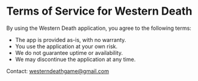 # Terms of Service for Western Death

By using the Western Death application, you agree to the following terms:

- The app is provided as-is, with no warranty.
- You use the application at your own risk.
- We do not guarantee uptime or availability.
- We may discontinue the application at any time.

Contact: westerndeathgame@gmail.com
